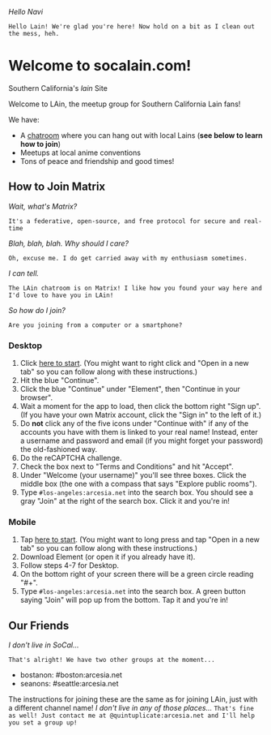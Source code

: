 _Hello Navi_

`Hello Lain! We're glad you're here! Now hold on a bit as I clean out the mess, heh.`

# Welcome to socalain.com!

Southern California's _lain_ Site

Welcome to LAin, the meetup group for Southern California Lain fans!

We have:
- A [chatroom](https://matrix.to/#/#los-angeles:arcesia.net) where you can hang out with local Lains (**see below to learn how to join**)
- Meetups at local anime conventions
- Tons of peace and friendship and good times!

## How to Join Matrix

_Wait, what's Matrix?_

`It's a federative, open-source, and free protocol for secure and real-time`

_Blah, blah, blah. Why should I care?_

`Oh, excuse me. I do get carried away with my enthusiasm sometimes. `

_I can tell._

`The LAin chatroom is on Matrix! I like how you found your way here and I'd love to have you in LAin!`

_So how do I join?_

`Are you joining from a computer or a smartphone?`
### Desktop
1. Click [here to start](https://matrix.to/#/#los-angeles:arcesia.net). (You might want to right click and "Open in a new tab" so you can follow along with these instructions.)
2. Hit the blue "Continue".
3. Click the blue "Continue" under "Element", then "Continue in your browser".
4. Wait a moment for the app to load, then click the bottom right "Sign up". (If you have your own Matrix account, click the "Sign in" to the left of it.)
5. Do **not** click any of the five icons under "Continue with" if any of the accounts you have with them is linked to your real name! Instead, enter a username and password and email (if you might forget your password) the old-fashioned way.
6. Do the reCAPTCHA challenge.
7. Check the box next to "Terms and Conditions" and hit "Accept".
8. Under "Welcome (your username)" you'll see three boxes. Click the middle box (the one with a compass that says "Explore public rooms").
9. Type `#los-angeles:arcesia.net` into the search box. You should see a gray "Join" at the right of the search box. Click it and you're in!
### Mobile
1. Tap [here to start](https://matrix.to/#/#los-angeles:arcesia.net). (You might want to long press and tap "Open in a new tab" so you can follow along with these instructions.)
2. Download Element (or open it if you already have it).
3. Follow steps 4-7 for Desktop.
4. On the bottom right of your screen there will be a green circle reading "#+". 
5. Type `#los-angeles:arcesia.net` into the search box. A green button saying "Join" will pop up from the bottom. Tap it and you're in!

## Our Friends
_I don't live in SoCal..._

`That's alright! We have two other groups at the moment...`

- bostanon: #boston:arcesia.net
- seanons: #seattle:arcesia.net

The instructions for joining these are the same as for joining LAin, just with a different channel name!
_I don't live in any of those places..._
`That's fine as well! Just contact me at @quintuplicate:arcesia.net and I'll help you set a group up!`
